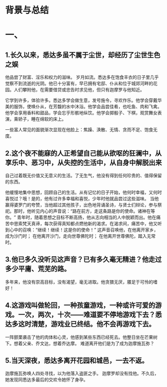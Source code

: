 
# 背景与总结

# 一、
## 1.长久以来，悉达多虽不属于尘世，却经历了尘世生色之娱
他品尝了财富、淫乐和权力的滋味。
岁月如流。悉达多在饱食丰衣的日子里几乎觉察不到流逝的光阴。他已十分富有，早已拥有宅邸、仆从和位于城郊河畔的花园。人们攀附他，在需要借贷或忠告时求见他，但只有迦摩罗与他知近。

它学到许多，体验许多。悉达多学会做生意，发号施令，寻欢作乐。他学会穿戴华美的服饰，使唤仆从，在芳馥的水中沐浴。他学会品尝佳肴，也吃鱼、肉和飞禽。他学会享用香料和甜品，学会忘乎形骸地纵饮。他学会掷骰子、下棋，观赏舞女表演，乘轿子，睡在绵软的床上。

一些富人常见的面貌渐次显现在他脸上：焦躁、涣散、无情、贪而不足、饱食无度。

## 2.这个夜不能寐的人正希望自己能从欲呕的狂澜中，从享乐中、恶习中，从失控的生活中，从自身中解脱出来
自己过着既无价值又无意义的生活。了无生气，他没有得到任何珍贵的、值得保留的东西。

他缓慢地集中思想，回顾自己的生活。从有记忆的日子开始，他何时幸福，又何时喜悦过？哦！是的，他有过许多幸福和喜悦，少年时他就品尝过这些滋味。
当他赢得婆罗门的夸赞，当他超过其他孩子，出色地背诵圣诗，与贤士们辩论，参与祭祀。那时，他听见内心的声音说：​“路在前方，走这条路是你的使命。诸神在等你。​”
青年时，随着思想之目标不断高扬，他从志向相当的人中脱颖而出。他在痛苦中思索梵天真谛，每次获得真知都点燃他新的渴求。在渴求间，痛苦中，他又听到心中的召唤：​“继续！继续！这是你的使命！”
这声音召唤他，在他离开家乡，成为沙门时；
在他离开沙门，走向世尊佛陀时；
在他离开世尊佛陀，踏入无常时。

## 3.他已多久没听见这声音？已有多久毫无精进？他走过多少平庸、荒芜的路。
多年来，他没有崇高目标，没有渴望，毫无进取。他贪猥无厌，餍足于可怜的嗜好！

## 4.这游戏叫做轮回，一种孩童游戏，一种或许可爱的游戏。一次，两次，十次——难道要不停地游戏下去？悉达多这时清楚，游戏业已终结。他不会再游戏下去。
一阵颤栗袭击了他的肉体和心灵，他感到某些东西已经死去。他整日坐在芒果树下。想着父亲、乔文达，想着乔达摩。
难道离开他们是为了成为迦摩施瓦弥？

## 5.当天深夜，悉达多离开花园和城邑，一去不返。
迦摩施瓦弥唤人四处寻找，以为他落入盗匪之手。
迦摩罗却没有找他。不久后，她发现同悉达多最后的交欢令她怀了身孕。
